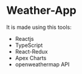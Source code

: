 # Weather-App

It is made using this tools:
* Reactjs
* TypeScript
* React-Redux
* Apex Charts
* openweathermap API
